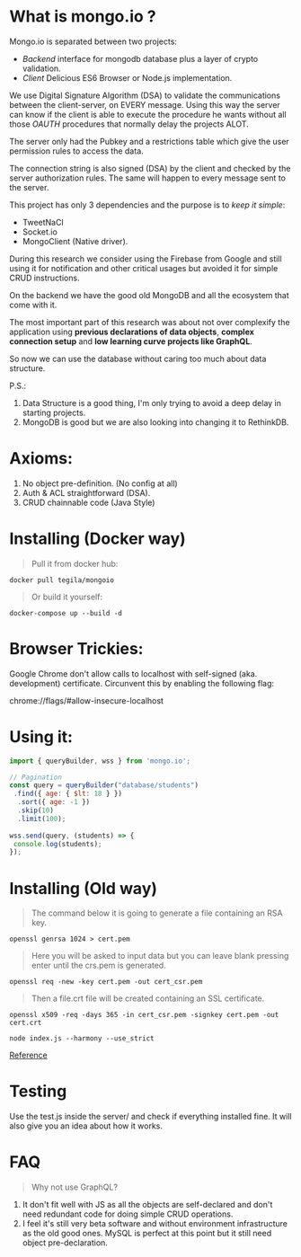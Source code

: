 # What is mongo.io ?

Mongo.io is separated between two projects:
 - *Backend* interface for mongodb database plus a layer of crypto validation.
 - *Client* Delicious ES6 Browser or Node.js implementation.

We use Digital Signature Algorithm (DSA) to validate the communications between the client-server, on EVERY message. Using this way the server can know if the client is able to execute the procedure he wants without all those *OAUTH* procedures that normally delay the projects ALOT.

The server only had the Pubkey and a restrictions table which give the user permission rules to access the data.

The connection string is also signed (DSA) by the client and checked by the server authorization rules. The same will happen to every message sent to the server.

This project has only 3 dependencies and the purpose is to *keep it simple*:
 - TweetNaCl
 - Socket.io
 - MongoClient (Native driver).

During this research we consider using the Firebase from Google and still using it for notification and other critical usages but avoided it for simple CRUD instructions.

On the backend we have the good old MongoDB and all the ecosystem that come with it.

The most important part of this research was about not over complexify the application using **previous declarations of data objects**, **complex connection setup** and **low learning curve projects like GraphQL**.

So now we can use the database without caring too much about data structure. 

P.S.: 
1. Data Structure is a good thing, I'm only trying to avoid a deep delay in starting projects.
2. MongoDB is good but we are also looking into changing it to RethinkDB.

# Axioms:

1. No object pre-definition. (No config at all)
2. Auth & ACL straightforward (DSA).
3. CRUD chainnable code (Java Style)

# Installing (Docker way)

> Pull it from docker hub:

`docker pull tegila/mongoio`

> Or build it yourself:

`docker-compose up --build -d`

# Browser Trickies:

Google Chrome don't allow calls to localhost with self-signed (aka. development) certificate.
Circunvent this by enabling the following flag:

chrome://flags/#allow-insecure-localhost

# Using it:

```javascript
import { queryBuilder, wss } from 'mongo.io';

// Pagination 
const query = queryBuilder("database/students")
 .find({ age: { $lt: 18 } })
  .sort({ age: -1 })
  .skip(10)
  .limit(100);
  
wss.send(query, (students) => {
 console.log(students);
});
```

# Installing (Old way)

> The command below it is going to generate a file containing an RSA key.

`openssl genrsa 1024 > cert.pem`

> Here you will be asked to input data but you can leave blank pressing enter until the crs.pem is generated.

`openssl req -new -key cert.pem -out cert_csr.pem`

> Then a file.crt file will be created containing an SSL certificate.

`openssl x509 -req -days 365 -in cert_csr.pem -signkey cert.pem -out cert.crt`

`node index.js --harmony --use_strict`

[Reference](https://medium.com/@dai_shi/tail-call-optimization-tco-in-node-v6-e2492c9d5b7c)

# Testing 

Use the test.js inside the server/ and check if everything installed fine.
It will also give you an idea about how it works.

# FAQ

> Why not use GraphQL?

1. It don't fit well with JS as all the objects are self-declared and don't need redundant code for doing simple CRUD operations.
2. I feel it's still very beta software and without environment infrastructure as the old good ones. MySQL is perfect at this point but it still need object pre-declaration.
